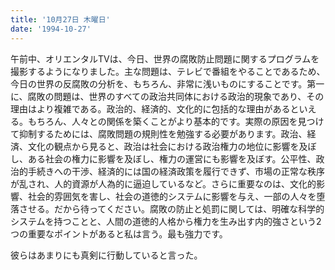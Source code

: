 ```yaml
---
title: '10月27日 木曜日'
date: '1994-10-27'
---
```


午前中、オリエンタルTVは、今日、世界の腐敗防止問題に関するプログラムを撮影するようになりました。主な問題は、テレビで番組をやることであるため、今日の世界の反腐敗の分析を、もちろん、非常に浅いものにすることです。第一に、腐敗の問題は、世界のすべての政治共同体における政治的現象であり、その理由はより複雑である。政治的、経済的、文化的に包括的な理由があるといえる。もちろん、人々との関係を築くことがより基本的です。実際の原因を見つけて抑制するためには、腐敗問題の規則性を勉強する必要があります。政治、経済、文化の観点から見ると、政治は社会における政治権力の地位に影響を及ぼし、ある社会の権力に影響を及ぼし、権力の運営にも影響を及ぼす。公平性、政治的手続きへの干渉、経済的には国の経済政策を履行できず、市場の正常な秩序が乱され、人的資源が人為的に逼迫しているなど。さらに重要なのは、文化的影響、社会的雰囲気を害し、社会の道徳的システムに影響を与え、一部の人々を堕落させる。だから待ってください。腐敗の防止と処罰に関しては、明確な科学的システムを持つことと、人間の道徳的人格から権力を生み出す内的強さという2つの重要なポイントがあると私は言う。最も強力です。

彼らはあまりにも真剣に行動していると言った。

